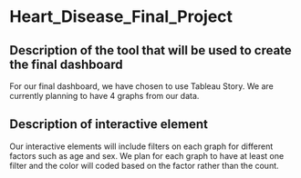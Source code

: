 # Heart_Disease_Final_Project

## Description of the tool that will be used to create the final dashboard
For our final dashboard, we have chosen to use Tableau Story. We are currently planning to have 4 graphs from our data.
## Description of interactive element
Our interactive elements will include filters on each graph for different factors such as age and sex. We plan for each graph to have at least one filter and the color will coded based on the factor rather than the count.
